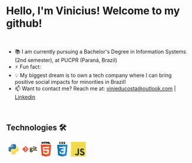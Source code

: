 # Hello, I'm Vinicius! Welcome to my github! 
<code><br></code>

- 📚 I am currently pursuing a Bachelor's Degree in Information Systems (2nd semester), at PUCPR (Paraná, Brazil)
- ⚡ Fun fact: 
- 💡 My biggest dream is to own a tech company where I can bring positive social impacts for minorities in Brazil!
- 📫 Want to contact me? Reach me at: vinieducosta@outlook.com | [Linkedin](https://www.linkedin.com/in/vinicius-eduardo-taborda-costa-0a94261a7/)

<code><br></code>
## Technologies 🛠

<code><img height="40" src="https://raw.githubusercontent.com/github/explore/80688e429a7d4ef2fca1e82350fe8e3517d3494d/topics/python/python.png"></code> <code><img height="40" src="https://raw.githubusercontent.com/github/explore/80688e429a7d4ef2fca1e82350fe8e3517d3494d/topics/git/git.png"></code> <code><img height="40" src="https://raw.githubusercontent.com/github/explore/80688e429a7d4ef2fca1e82350fe8e3517d3494d/topics/html/html.png"></code> <code><img height="40" src="https://raw.githubusercontent.com/github/explore/80688e429a7d4ef2fca1e82350fe8e3517d3494d/topics/css/css.png"></code> <code><img height="40" src="https://raw.githubusercontent.com/github/explore/80688e429a7d4ef2fca1e82350fe8e3517d3494d/topics/javascript/javascript.png"></code>
